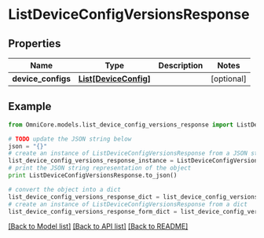 # ListDeviceConfigVersionsResponse


## Properties
Name | Type | Description | Notes
------------ | ------------- | ------------- | -------------
**device_configs** | [**List[DeviceConfig]**](DeviceConfig.md) |  | [optional] 

## Example

```python
from OmniCore.models.list_device_config_versions_response import ListDeviceConfigVersionsResponse

# TODO update the JSON string below
json = "{}"
# create an instance of ListDeviceConfigVersionsResponse from a JSON string
list_device_config_versions_response_instance = ListDeviceConfigVersionsResponse.from_json(json)
# print the JSON string representation of the object
print ListDeviceConfigVersionsResponse.to_json()

# convert the object into a dict
list_device_config_versions_response_dict = list_device_config_versions_response_instance.to_dict()
# create an instance of ListDeviceConfigVersionsResponse from a dict
list_device_config_versions_response_form_dict = list_device_config_versions_response.from_dict(list_device_config_versions_response_dict)
```
[[Back to Model list]](../README.md#documentation-for-models) [[Back to API list]](../README.md#documentation-for-api-endpoints) [[Back to README]](../README.md)


